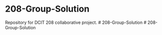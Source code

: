 # 208-Group-Solution
Repository for DCIT 208 collaborative project.
#   2 0 8 - G r o u p - S o l u t i o n  
 #   2 0 8 - G r o u p - S o l u t i o n  
 